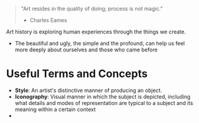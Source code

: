 > "Art resides in the quality of doing; process is not magic."
> -  Charles Eames


Art history is exploring human experiences through the things we create. 
- The beautiful and ugly, the simple and the profound, can help us feel more deeply about ourselves and those who came before 

# Useful Terms and Concepts
- **Style**: An artist's distinctive manner of producing an object.
- **Iconography**: Visual manner in which the subject is depicted, including what details and modes of representation are typical to a subject and its meaning within a certain context
- 








